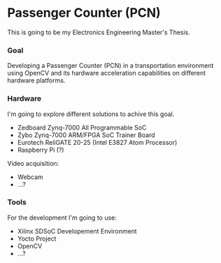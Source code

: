 # Passenger Counter (PCN)
This is going to be my Electronics Engineering Master's Thesis.

### Goal
Developing a Passenger Counter (PCN) in a transportation environment using OpenCV and its hardware acceleration capabilities on different hardware platforms.

### Hardware
I'm going to explore different solutions to achive this goal. 
* Zedboard Zynq-7000 All Programmable SoC
* Zybo Zynq-7000 ARM/FPGA SoC Trainer Board
* Eurotech ReliGATE 20-25 (Intel E3827 Atom Processor)
* Raspberry Pi (?)

Video acquisition:
* Webcam
* ...?

### Tools
For the development I'm going to use:
* Xilinx SDSoC Developement Environment
* Yocto Project
* OpenCV
* ...?
